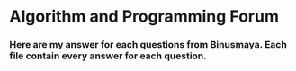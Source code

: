 <h1>Algorithm and Programming Forum</h1>

<h3>Here are my answer for each questions from Binusmaya. Each file contain every answer for each question.</h3> 